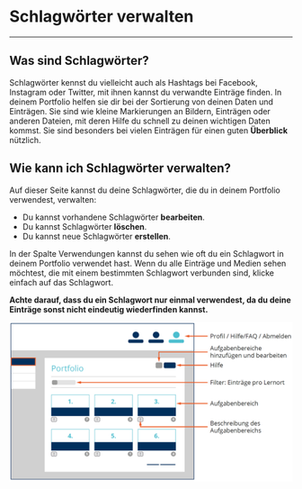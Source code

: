 # Schlagwörter verwalten

- - - 

## Was sind Schlagwörter?
Schlagwörter kennst du vielleicht auch als Hashtags bei Facebook, Instagram oder Twitter, mit ihnen kannst du verwandte Einträge finden. In deinem Portfolio helfen sie dir bei der Sortierung von deinen Daten und Einträgen. Sie sind wie kleine Markierungen an Bildern, Einträgen oder anderen Dateien, mit deren Hilfe du schnell zu deinen wichtigen Daten kommst. Sie sind besonders bei vielen Einträgen für einen guten **Überblick** nützlich.

## Wie kann ich Schlagwörter verwalten?
Auf dieser Seite kannst du deine Schlagwörter, die du in deinem Portfolio verwendest, verwalten:

* Du kannst vorhandene Schlagwörter **bearbeiten**.
* Du kannst Schlagwörter **löschen**.
* Du kannst neue Schlagwörter **erstellen**.

In der Spalte Verwendungen kannst du sehen wie oft du ein Schlagwort in deinem Portfolio verwendet hast.
Wenn du alle Einträge und Medien sehen möchtest, die mit einem bestimmten Schlagwort verbunden sind, klicke einfach auf das Schlagwort.

**Achte darauf, dass du ein Schlagwort nur einmal verwendest, da du deine Einträge sonst nicht eindeutig wiederfinden kannst.**

![Darstellung der Struktur und der Funktionen der Schlagwortverwaltung](media/dashboard.png)
